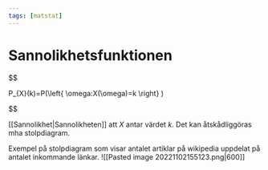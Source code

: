 ```yaml
---
tags: [matstat]
---
```

# Sannolikhetsfunktionen
$$

P_{X}(k)=P(\left\{ \omega:X(\omega)=k \right\} )

$$

[[Sannolikhet|Sannolikheten]] att $X$ antar värdet $k$. Det kan åtskådliggöras mha stolpdiagram.

  

Exempel på stolpdiagram som visar antalet artiklar på wikipedia uppdelat på antalet inkommande länkar.
![[Pasted image 20221102155123.png|600]]